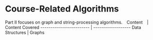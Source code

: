 # Course-Related Algorithms
Part II focuses on graph and string-processing algorithms.
⠀Content⠀                | Content Covered 
------------------------- | ------------------- 
 Data Structures | Graphs

